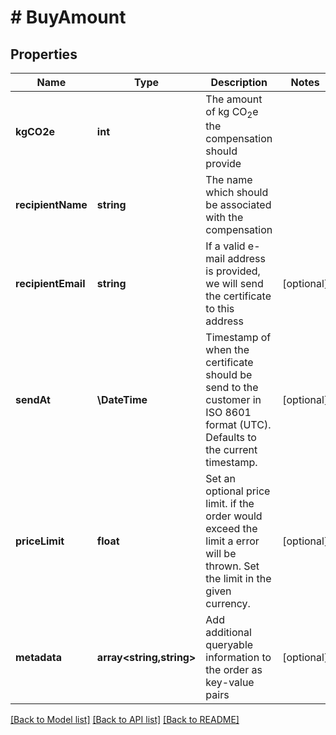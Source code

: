 # # BuyAmount

## Properties

Name | Type | Description | Notes
------------ | ------------- | ------------- | -------------
**kgCO2e** | **int** | The amount of kg CO<sub>2</sub>e the compensation should provide |
**recipientName** | **string** | The name which should be associated with the compensation |
**recipientEmail** | **string** | If a valid e-mail address is provided, we will send the certificate to this address | [optional]
**sendAt** | **\DateTime** | Timestamp of when the certificate should be send to the customer in ISO 8601 format (UTC). Defaults to the current timestamp. | [optional]
**priceLimit** | **float** | Set an optional price limit. if the order would exceed the limit a error will be thrown. Set the limit in the given currency. | [optional]
**metadata** | **array<string,string>** | Add additional queryable information to the order as key-value pairs | [optional]

[[Back to Model list]](../../README.md#models) [[Back to API list]](../../README.md#endpoints) [[Back to README]](../../README.md)
